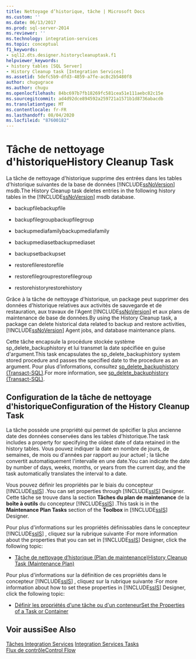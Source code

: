 ```yaml
---
title: Nettoyage d’historique, tâche | Microsoft Docs
ms.custom: ''
ms.date: 06/13/2017
ms.prod: sql-server-2014
ms.reviewer: ''
ms.technology: integration-services
ms.topic: conceptual
f1_keywords:
- sql12.dts.designer.historycleanuptask.f1
helpviewer_keywords:
- history tables [SQL Server]
- History Cleanup task [Integration Services]
ms.assetid: 5defc5b9-dfd3-4859-a7fe-ac8c2b5480f8
author: chugugrace
ms.author: chugu
ms.openlocfilehash: 84bc697b7fb18269fc581cea51e111aebc82c15e
ms.sourcegitcommit: ad4d92dce894592a259721a1571b1d8736abacdb
ms.translationtype: MT
ms.contentlocale: fr-FR
ms.lasthandoff: 08/04/2020
ms.locfileid: "87600182"
---
```

# <a name="history-cleanup-task"></a><span data-ttu-id="b2de3-102">Tâche de nettoyage d'historique</span><span class="sxs-lookup"><span data-stu-id="b2de3-102">History Cleanup Task</span></span>
  <span data-ttu-id="b2de3-103">La tâche de nettoyage d'historique supprime des entrées dans les tables d'historique suivantes de la base de données [!INCLUDE[ssNoVersion](../../includes/ssnoversion-md.md)] msdb.</span><span class="sxs-lookup"><span data-stu-id="b2de3-103">The History Cleanup task deletes entries in the following history tables in the [!INCLUDE[ssNoVersion](../../includes/ssnoversion-md.md)] msdb database.</span></span>  
  
-   <span data-ttu-id="b2de3-104">backupfile</span><span class="sxs-lookup"><span data-stu-id="b2de3-104">backupfile</span></span>  
  
-   <span data-ttu-id="b2de3-105">backupfilegroup</span><span class="sxs-lookup"><span data-stu-id="b2de3-105">backupfilegroup</span></span>  
  
-   <span data-ttu-id="b2de3-106">backupmediafamily</span><span class="sxs-lookup"><span data-stu-id="b2de3-106">backupmediafamily</span></span>  
  
-   <span data-ttu-id="b2de3-107">backupmediaset</span><span class="sxs-lookup"><span data-stu-id="b2de3-107">backupmediaset</span></span>  
  
-   <span data-ttu-id="b2de3-108">backupset</span><span class="sxs-lookup"><span data-stu-id="b2de3-108">backupset</span></span>  
  
-   <span data-ttu-id="b2de3-109">restorefile</span><span class="sxs-lookup"><span data-stu-id="b2de3-109">restorefile</span></span>  
  
-   <span data-ttu-id="b2de3-110">restorefilegroup</span><span class="sxs-lookup"><span data-stu-id="b2de3-110">restorefilegroup</span></span>  
  
-   <span data-ttu-id="b2de3-111">restorehistory</span><span class="sxs-lookup"><span data-stu-id="b2de3-111">restorehistory</span></span>  
  
 <span data-ttu-id="b2de3-112">Grâce à la tâche de nettoyage d'historique, un package peut supprimer des données d'historique relatives aux activités de sauvegarde et de restauration, aux travaux de l'Agent [!INCLUDE[ssNoVersion](../../includes/ssnoversion-md.md)] et aux plans de maintenance de base de données.</span><span class="sxs-lookup"><span data-stu-id="b2de3-112">By using the History Cleanup task, a package can delete historical data related to backup and restore activities, [!INCLUDE[ssNoVersion](../../includes/ssnoversion-md.md)] Agent jobs, and database maintenance plans.</span></span>  
  
 <span data-ttu-id="b2de3-113">Cette tâche encapsule la procédure stockée système sp_delete_backuphistory et lui transmet la date spécifiée en guise d'argument.</span><span class="sxs-lookup"><span data-stu-id="b2de3-113">This task encapsulates the sp_delete_backuphistory system stored procedure and passes the specified date to the procedure as an argument.</span></span> <span data-ttu-id="b2de3-114">Pour plus d’informations, consultez [sp_delete_backuphistory &#40;Transact-SQL&#41;](/sql/relational-databases/system-stored-procedures/sp-delete-backuphistory-transact-sql).</span><span class="sxs-lookup"><span data-stu-id="b2de3-114">For more information, see [sp_delete_backuphistory &#40;Transact-SQL&#41;](/sql/relational-databases/system-stored-procedures/sp-delete-backuphistory-transact-sql).</span></span>  
  
## <a name="configuration-of-the-history-cleanup-task"></a><span data-ttu-id="b2de3-115">Configuration de la tâche de nettoyage d'historique</span><span class="sxs-lookup"><span data-stu-id="b2de3-115">Configuration of the History Cleanup Task</span></span>  
 <span data-ttu-id="b2de3-116">La tâche possède une propriété qui permet de spécifier la plus ancienne date des données conservées dans les tables d'historique.</span><span class="sxs-lookup"><span data-stu-id="b2de3-116">The task includes a property for specifying the oldest date of data retained in the history tables.</span></span> <span data-ttu-id="b2de3-117">Vous pouvez indiquer la date en nombre de jours, de semaines, de mois ou d'années par rapport au jour actuel ; la tâche convertit automatiquement l'intervalle en une date.</span><span class="sxs-lookup"><span data-stu-id="b2de3-117">You can indicate the date by number of days, weeks, months, or years from the current day, and the task automatically translates the interval to a date.</span></span>  
  
 <span data-ttu-id="b2de3-118">Vous pouvez définir les propriétés par le biais du concepteur [!INCLUDE[ssIS](../../../includes/ssis-md.md)] .</span><span class="sxs-lookup"><span data-stu-id="b2de3-118">You can set properties through [!INCLUDE[ssIS](../../../includes/ssis-md.md)] Designer.</span></span> <span data-ttu-id="b2de3-119">Cette tâche se trouve dans la section **Tâches du plan de maintenance** de la **boîte à outils** du concepteur [!INCLUDE[ssIS](../../../includes/ssis-md.md)] .</span><span class="sxs-lookup"><span data-stu-id="b2de3-119">This task is in the **Maintenance Plan Tasks** section of the **Toolbox** in [!INCLUDE[ssIS](../../../includes/ssis-md.md)] Designer.</span></span>  
  
 <span data-ttu-id="b2de3-120">Pour plus d'informations sur les propriétés définissables dans le concepteur [!INCLUDE[ssIS](../../../includes/ssis-md.md)] , cliquez sur la rubrique suivante :</span><span class="sxs-lookup"><span data-stu-id="b2de3-120">For more information about the properties that you can set in [!INCLUDE[ssIS](../../../includes/ssis-md.md)] Designer, click the following topic:</span></span>  
  
-   [<span data-ttu-id="b2de3-121">Tâche de nettoyage d’historique &#40;Plan de maintenance&#41;</span><span class="sxs-lookup"><span data-stu-id="b2de3-121">History Cleanup Task &#40;Maintenance Plan&#41;</span></span>](../../relational-databases/maintenance-plans/history-cleanup-task-maintenance-plan.md)  
  
 <span data-ttu-id="b2de3-122">Pour plus d'informations sur la définition de ces propriétés dans le concepteur [!INCLUDE[ssIS](../../../includes/ssis-md.md)] , cliquez sur la rubrique suivante :</span><span class="sxs-lookup"><span data-stu-id="b2de3-122">For more information about how to set these properties in [!INCLUDE[ssIS](../../../includes/ssis-md.md)] Designer, click the following topic:</span></span>  
  
-   [<span data-ttu-id="b2de3-123">Définir les propriétés d'une tâche ou d'un conteneur</span><span class="sxs-lookup"><span data-stu-id="b2de3-123">Set the Properties of a Task or Container</span></span>](../set-the-properties-of-a-task-or-container.md)  
  
## <a name="see-also"></a><span data-ttu-id="b2de3-124">Voir aussi</span><span class="sxs-lookup"><span data-stu-id="b2de3-124">See Also</span></span>  
 <span data-ttu-id="b2de3-125">[Tâches Integration Services](integration-services-tasks.md) </span><span class="sxs-lookup"><span data-stu-id="b2de3-125">[Integration Services Tasks](integration-services-tasks.md) </span></span>  
 [<span data-ttu-id="b2de3-126">Flux de contrôle</span><span class="sxs-lookup"><span data-stu-id="b2de3-126">Control Flow</span></span>](control-flow.md)  
  
  
